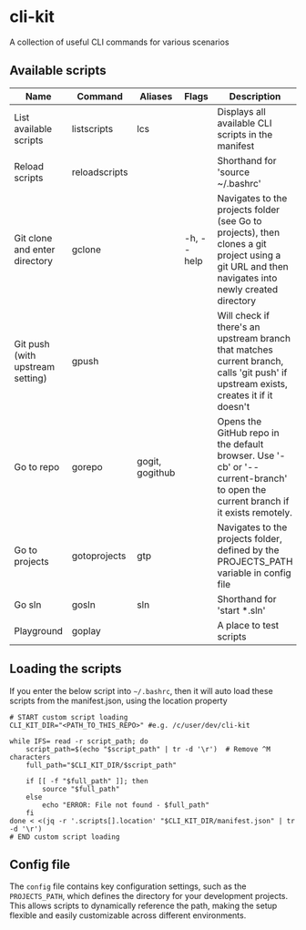 # cli-kit
A collection of useful CLI commands for various scenarios

## Available scripts
| **Name**                     | **Command**    | **Aliases**     | **Flags**  | **Description**                                                                 | **Location**           |
|------------------------------|----------------|-----------------|------------|---------------------------------------------------------------------------------|------------------------|
| List available scripts       | listscripts    | lcs             |            | Displays all available CLI scripts in the manifest                              | bash/listscripts.sh    |
| Reload scripts               | reloadscripts  |                 |            | Shorthand for 'source ~/.bashrc'                                                | bash/reloadscripts.sh  |
| Git clone and enter directory| gclone         |                 | -h, --help | Navigates to the projects folder (see Go to projects), then clones a git project using a git URL and then navigates into newly created directory | bash/gclone.sh |
| Git push (with upstream setting)| gpush       |                 |            | Will check if there's an upstream branch that matches current branch, calls 'git push' if upstream exists, creates it if it doesn't | bash/gpush.sh |
| Go to repo                   | gorepo         | gogit, gogithub |            | Opens the GitHub repo in the default browser. Use '-cb' or '--current-branch' to open the current branch if it exists remotely. | bash/gorepo.sh |
| Go to projects               | gotoprojects   | gtp             |            | Navigates to the projects folder, defined by the PROJECTS_PATH variable in config file | bash/gotoprojects.sh |
| Go sln                       | gosln          | sln             |            | Shorthand for 'start *.sln'                                                     | bash/gosln.sh          |
| Playground                   | goplay         |                 |            | A place to test scripts                                                         | bash/playground.sh     |

## Loading the scripts
If you enter the below script into `~/.bashrc`, then it will auto load these scripts from the manifest.json, using the location property

```shell
# START custom script loading
CLI_KIT_DIR="<PATH_TO_THIS_REPO>" #e.g. /c/user/dev/cli-kit

while IFS= read -r script_path; do
    script_path=$(echo "$script_path" | tr -d '\r')  # Remove ^M characters
    full_path="$CLI_KIT_DIR/$script_path"
    
    if [[ -f "$full_path" ]]; then
        source "$full_path"
    else
        echo "ERROR: File not found - $full_path"
    fi
done < <(jq -r '.scripts[].location' "$CLI_KIT_DIR/manifest.json" | tr -d '\r')
# END custom script loading
```

## Config file
The `config` file contains key configuration settings, such as the `PROJECTS_PATH`, which defines the directory for your development projects. This allows scripts to dynamically reference the path, making the setup flexible and easily customizable across different environments.